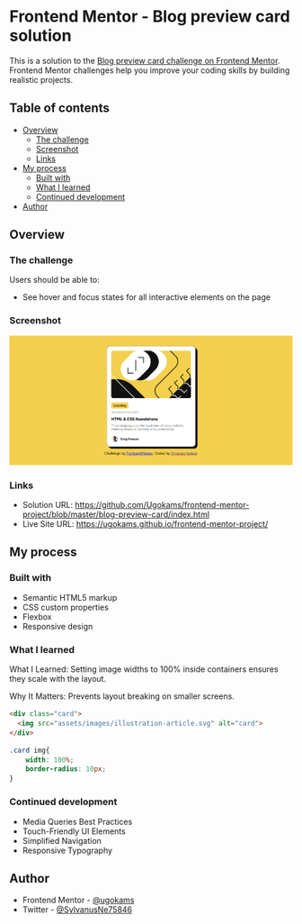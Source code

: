 # Frontend Mentor - Blog preview card solution

This is a solution to the [Blog preview card challenge on Frontend Mentor](https://www.frontendmentor.io/challenges/blog-preview-card-ckPaj01IcS). Frontend Mentor challenges help you improve your coding skills by building realistic projects. 

## Table of contents

- [Overview](#overview)
  - [The challenge](#the-challenge)
  - [Screenshot](#screenshot)
  - [Links](#links)
- [My process](#my-process)
  - [Built with](#built-with)
  - [What I learned](#what-i-learned)
  - [Continued development](#continued-development)
- [Author](#author)



## Overview

### The challenge

Users should be able to:

- See hover and focus states for all interactive elements on the page

### Screenshot

![](./blog-preview-card.png)


### Links

- Solution URL: https://github.com/Ugokams/frontend-mentor-project/blob/master/blog-preview-card/index.html
- Live Site URL: https://ugokams.github.io/frontend-mentor-project/ 

## My process

### Built with

- Semantic HTML5 markup
- CSS custom properties
- Flexbox
- Responsive design



### What I learned

What I Learned:
Setting image widths to 100% inside containers ensures they scale with the layout.

Why It Matters:
Prevents layout breaking on smaller screens.

```html
<div class="card">
  <img src="assets/images/illustration-article.svg" alt="card">
</div>
```
```css
.card img{
    width: 100%;
    border-radius: 10px;
}
```


### Continued development

- Media Queries Best Practices
- Touch-Friendly UI Elements
- Simplified Navigation
- Responsive Typography



## Author

- Frontend Mentor - [@ugokams](https://www.frontendmentor.io/profile/ugokams)
- Twitter - [@SylvanusNe75846](https://www.twitter.com/SylvanusNe75846)
